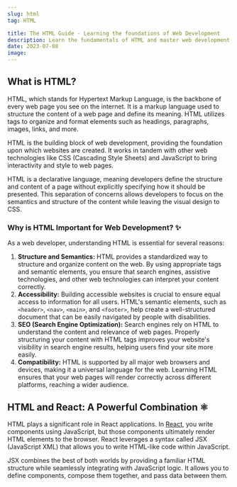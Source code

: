```yaml
---
slug: html
tag: HTML

title: The HTML Guide - Learning the foundations of Web Development
description: Learn the fundamentals of HTML and master web development with this comprehensive guide. Explore the power of HTML in creating web pages.
date: 2023-07-08
image:
---
```

## What is HTML?

HTML, which stands for Hypertext Markup Language, is the backbone of every web page you see on the internet. It is a markup language used to structure the content of a web page and define its meaning. HTML utilizes tags to organize and format elements such as headings, paragraphs, images, links, and more.

HTML is the building block of web development, providing the foundation upon which websites are created. It works in tandem with other web technologies like CSS (Cascading Style Sheets) and JavaScript to bring interactivity and style to web pages.

HTML is a declarative language, meaning developers define the structure and content of a page without explicitly specifying how it should be presented. This separation of concerns allows developers to focus on the semantics and structure of the content while leaving the visual design to CSS.


### Why is HTML Important for Web Development? ✨

As a web developer, understanding HTML is essential for several reasons:

1. **Structure and Semantics:** HTML provides a standardized way to structure and organize content on the web. By using appropriate tags and semantic elements, you ensure that search engines, assistive technologies, and other web technologies can interpret your content correctly.
2. **Accessibility:** Building accessible websites is crucial to ensure equal access to information for all users. HTML's semantic elements, such as `<header>`, `<nav>`, `<main>`, and `<footer>`, help create a well-structured document that can be easily navigated by people with disabilities.
3. **SEO (Search Engine Optimization):** Search engines rely on HTML to understand the content and relevance of web pages. Properly structuring your content with HTML tags improves your website's visibility in search engine results, helping users find your site more easily.
4. **Compatibility:** HTML is supported by all major web browsers and devices, making it a universal language for the web. Learning HTML ensures that your web pages will render correctly across different platforms, reaching a wider audience.

## HTML and React: A Powerful Combination ⚛️

HTML plays a significant role in React applications. In [React](tag/react.md), you write components using JavaScript, but those components ultimately render HTML elements to the browser. React leverages a syntax called JSX (JavaScript XML) that allows you to write HTML-like code within JavaScript.

JSX combines the best of both worlds by providing a familiar HTML structure while seamlessly integrating with JavaScript logic. It allows you to define components, compose them together, and pass data between them.